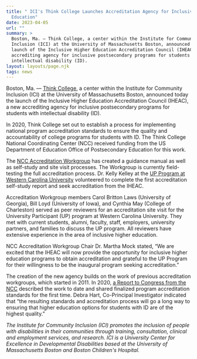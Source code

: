 ```yaml
---
title: " ICI's Think College Launches Accreditation Agency for Inclusive Higher
  Education"
date: 2023-04-05
url: ""
summary: >
  Boston, Ma. — Think College, a center within the Institute for Community
  Inclusion (ICI) at the University of Massachusetts Boston, announced today the
  launch of the Inclusive Higher Education Accreditation Council (IHEAC), a new
  accrediting agency for inclusive postsecondary programs for students with
  intellectual disability (ID).
layout: layouts/page.njk
tags: news
---
```

Boston, Ma. — <a href="https://thinkcollege.net/">Think College</a>, a center within the Institute for Community Inclusion (ICI) at the University of Massachusetts Boston, announced today the launch of the Inclusive Higher Education Accreditation Council (IHEAC), a new accrediting agency for inclusive postsecondary programs for students with intellectual disability (ID).</p>
<p>In 2020, Think College set out to establish a process for implementing national program accreditation standards to ensure the quality and accountability of college programs for students with ID. The Think College National Coordinating Center (NCC) received funding from the US Department of Education Office of Postsecondary Education for this work.</p>
<p>The <a href="https://thinkcollege.net/projects/ncc/program-accreditation">NCC Accreditation Workgroup</a> has created a guidance manual as well as self-study and site visit processes. The Workgroup is currently field-testing the full accreditation process. Dr. Kelly Kelley at the <a href="https://www.wcu.edu/learn/departments-schools-colleges/ceap/stl/special-education-programs/university-participant-up-program/index.aspx">UP Program at Western Carolina University</a> volunteered to complete the first accreditation self-study report and seek accreditation from the IHEAC.</p>
<p>Accreditation Workgroup members Carol Britton Laws (University of Georgia), Bill Loyd (University of Iowa), and Cynthia May (College of Charleston) served as peer reviewers for an accreditation site visit for the University Participant (UP) program at Western Carolina University. They met with current students, alumni, faculty, staff, employers, university partners, and families to discuss the UP program. All reviewers have extensive experience in the area of inclusive higher education.</p>
<p>NCC Accreditation Workgroup Chair Dr. Martha Mock stated, “We are excited that the IHEAC will now provide the opportunity for inclusive higher education programs to obtain accreditation and grateful to the UP Program for their willingness to be the inaugural program seeking accreditation.”</p>
<p>The creation of the new agency builds on the work of previous accreditation workgroups, which started in 2011. In 2020, <a href="https://thinkcollege.net/sites/default/files/files/TCreport_Accreditation-full_2021.pdf">a Report to Congress from the NCC</a> described the work to date and shared finalized program accreditation standards for the first time. Debra Hart, Co-Principal lnvestigator indicated that “the resulting standards and accreditation process will go a long way to ensuring that higher education options for students with ID are of the highest quality.”</p>
<p><em>The Institute for Community Inclusion (ICI) promotes the inclusion of people with disabilities in their communities through training, consultation, clinical and employment services, and research. ICI is a University Center for Excellence in Developmental Disabilities based at the University of Massachusetts Boston and Boston Children's Hospital.</em>